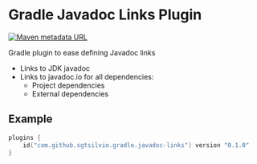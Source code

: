 # Gradle Javadoc Links Plugin

[![Maven metadata URL](https://img.shields.io/maven-metadata/v?color=brightgreen&label=gradle%20plugin&metadataUrl=https%3A%2F%2Fplugins.gradle.org%2Fm2%2Fcom%2Fgithub%2Fsgtsilvio%2Fgradle%2Fjavadoc-links%2Fcom.github.sgtsilvio.gradle.javadoc-links.gradle.plugin%2Fmaven-metadata.xml)](https://plugins.gradle.org/plugin/com.github.sgtsilvio.gradle.javadoc-links)

Gradle plugin to ease defining Javadoc links
- Links to JDK javadoc
- Links to javadoc.io for all dependencies:
  - Project dependencies
  - External dependencies

## Example

```kotlin
plugins {
    id("com.github.sgtsilvio.gradle.javadoc-links") version "0.1.0"
}
```
